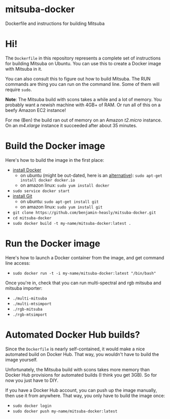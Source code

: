 # mitsuba-docker
Dockerfile and instructions for building Mitsuba

# Hi!

The `Dockerfile` in this repository represents a complete set of instructions for building Mitsuba on Ubuntu.  You can use this to create a Docker image with Mitsuba in it.

You can also consult this to figure out how to build Mitsuba.  The RUN commands are thing you can run on the command line.  Some of them will require `sudo`.

**Note**: The Mitsuba build with scons takes a while and a lot of memory.  You probably want a newish machine with 4GB+ of RAM.  Or run all of this on a beefy Amazon EC2 instance!

For me (Ben) the build ran out of memory on an Amazon *t2.micro* instance.  On an *m4.xlarge* instance it succeeded after about 35 minutes.

# Build the Docker image

Here's how to build the image in the first place:
 - [install Docker](https://docs.docker.com/installation/)
   - on ubuntu (might be out-dated, here is an [alternative](https://github.com/DavidBrainard/RenderToolboxDevelop/wiki/Matlab-on-Docker-and-EC2#ssh-to-ec2-instance-and-install-docker-with-support-for-large-containers)): `sudo apt-get install docker docker.io`
   - on amazon linux: `sudo yum install docker`
 - `sudo service docker start`
 - [install Git](https://git-scm.com/book/en/v2/Getting-Started-Installing-Git)
   - on ubuntu: `sudo apt-get install git`
   - on amazon linux: `sudo yum install git`
 - `git clone https://github.com/benjamin-heasly/mitsuba-docker.git`
 - `cd mitsuba-docker`
 - `sudo docker build -t my-name/mitsuba-docker:latest .`

# Run the Docker image

Here's how to launch a Docker container from the image, and get command line access:
 - `sudo docker run -t -i my-name/mitsuba-docker:latest "/bin/bash"`

Once you're in, check that you can run multi-spectral and rgb mitsuba and mitsuba importer:
 - `./multi-mitsuba`
 - `./multi-mtsimport`
 - `./rgb-mitsuba`
 - `./rgb-mtsimport`

# Automated Docker Hub builds?

Since the `Dockerfile` is nearly self-contained, it would make a nice automated build on Docker Hub.  That way, you wouldn't have to build the image yourself.

Unfortunately, the Mitsuba build with scons takes more memory than Docker Hub provisions for automated builds (I think you get 3GB).  So for now you just have to DIY.

If you have a Docker Hub account, you can push up the image manually, then use it from anywhere.  That way, you only have to build the image once:
 - `sudo docker login`
 - `sudo docker push my-name/mitsuba-docker:latest`
